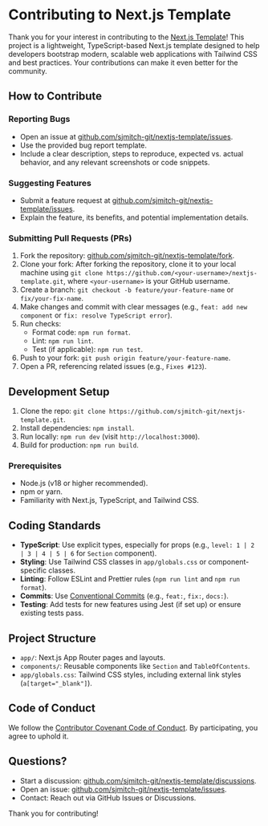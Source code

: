 # Contributing to Next.js Template

Thank you for your interest in contributing to the [Next.js Template](https://github.com/sjmitch-git/nextjs-template)! This project is a lightweight, TypeScript-based Next.js template designed to help developers bootstrap modern, scalable web applications with Tailwind CSS and best practices. Your contributions can make it even better for the community.

## How to Contribute

### Reporting Bugs

- Open an issue at [github.com/sjmitch-git/nextjs-template/issues](https://github.com/sjmitch-git/nextjs-template/issues/new?assignees=&labels=bug&template=bug_report.md&title=bug%3A%20).
- Use the provided bug report template.
- Include a clear description, steps to reproduce, expected vs. actual behavior, and any relevant screenshots or code snippets.

### Suggesting Features

- Submit a feature request at [github.com/sjmitch-git/nextjs-template/issues](https://github.com/sjmitch-git/nextjs-template/issues/new?assignees=&labels=enhancement&template=feature_request.md&title=feat%3A%20).
- Explain the feature, its benefits, and potential implementation details.

### Submitting Pull Requests (PRs)

1. Fork the repository: [github.com/sjmitch-git/nextjs-template/fork](https://github.com/sjmitch-git/nextjs-template/fork).
2. Clone your fork: After forking the repository, clone it to your local machine using `git clone https://github.com/<your-username>/nextjs-template.git`, where `<your-username>` is your GitHub username.
3. Create a branch: `git checkout -b feature/your-feature-name` or `fix/your-fix-name`.
4. Make changes and commit with clear messages (e.g., `feat: add new component` or `fix: resolve TypeScript error`).
5. Run checks:
    - Format code: `npm run format`.
    - Lint: `npm run lint`.
    - Test (if applicable): `npm run test`.
6. Push to your fork: `git push origin feature/your-feature-name`.
7. Open a PR, referencing related issues (e.g., `Fixes #123`).

## Development Setup

1. Clone the repo: `git clone https://github.com/sjmitch-git/nextjs-template.git`.
2. Install dependencies: `npm install`.
3. Run locally: `npm run dev` (visit `http://localhost:3000`).
4. Build for production: `npm run build`.

### Prerequisites

- Node.js (v18 or higher recommended).
- npm or yarn.
- Familiarity with Next.js, TypeScript, and Tailwind CSS.

## Coding Standards

- **TypeScript**: Use explicit types, especially for props (e.g., `level: 1 | 2 | 3 | 4 | 5 | 6` for `Section` component).
- **Styling**: Use Tailwind CSS classes in `app/globals.css` or component-specific classes.
- **Linting**: Follow ESLint and Prettier rules (`npm run lint` and `npm run format`).
- **Commits**: Use [Conventional Commits](https://www.conventionalcommits.org/) (e.g., `feat:`, `fix:`, `docs:`).
- **Testing**: Add tests for new features using Jest (if set up) or ensure existing tests pass.

## Project Structure

- `app/`: Next.js App Router pages and layouts.
- `components/`: Reusable components like `Section` and `TableOfContents`.
- `app/globals.css`: Tailwind CSS styles, including external link styles (`a[target="_blank"]`).

## Code of Conduct

We follow the [Contributor Covenant Code of Conduct](https://www.contributor-covenant.org/version/2/0/code_of_conduct/). By participating, you agree to uphold it.

## Questions?

- Start a discussion: [github.com/sjmitch-git/nextjs-template/discussions](https://github.com/sjmitch-git/nextjs-template/discussions).
- Open an issue: [github.com/sjmitch-git/nextjs-template/issues](https://github.com/sjmitch-git/nextjs-template/issues).
- Contact: Reach out via GitHub Issues or Discussions.

Thank you for contributing!
